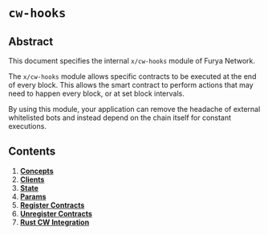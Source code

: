 # `cw-hooks`

## Abstract

This document specifies the internal `x/cw-hooks` module of Furya Network.

The `x/cw-hooks` module allows specific contracts to be executed at the end of every block. This allows the smart contract to perform actions that may need to happen every block, or at set block intervals.

By using this module, your application can remove the headache of external whitelisted bots and instead depend on the chain itself for constant executions.

## Contents

1. **[Concepts](./00_concepts.md)**
1. **[Clients](./01_clients.md)**
1. **[State](./02_state.md)**
1. **[Params](./03_params.md)**
1. **[Register Contracts](./04_register.md)**
1. **[Unregister Contracts](./05_stop_events.md)**
1. **[Rust CW Integration](./06_integration.md)**
